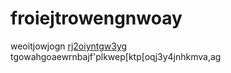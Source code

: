 # froiejtrowengnwoay
weoitjowjogn
[rj2oiyntgw3yg](hjelwrtojwotjgopwajhg)
tgowahgoaewrnbajf'plkwep[ktp[oqj3y4jnhkmva,ag
